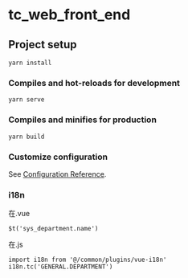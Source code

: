 # tc_web_front_end

## Project setup
```
yarn install
```

### Compiles and hot-reloads for development
```
yarn serve
```

### Compiles and minifies for production
```
yarn build
```

### Customize configuration
See [Configuration Reference](https://cli.vuejs.org/config/).


### i18n
在.vue
```
$t('sys_department.name')
```
在.js
```
import i18n from '@/common/plugins/vue-i18n'
i18n.tc('GENERAL.DEPARTMENT')
```
